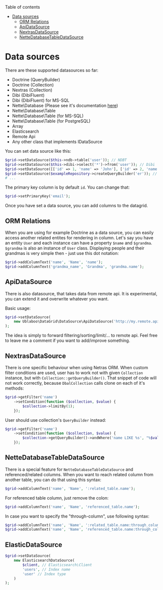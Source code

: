 Table of contents

- [Data sources](#data-sources)
	- [ORM Relations](#orm-relations)
	- [ApiDataSource](#apidatasource)
	- [NextrasDataSource](#nextrasdatasource)
	- [NetteDatabaseTableDataSource](#nettedatabasetabledatasource)

# Data sources

There are these supported datasources so far:

- Doctrine (QueryBuilder)
- Doctrine (Collection)
- Nextras (Collection)
- Dibi (DibiFluent)
- Dibi (DibiFluent) for MS-SQL
- Nette\Database (Please see it's documentation [here](https://github.com/contributte/datagrid-nette-database-data-source))
- Nette\Database\Table
- Nette\Database\Table (for MS-SQL)
- Nette\Database\Table (for PostgreSQL)
- Array
- Elasticsearch
- Remote Api
- Any other class that implements IDataSource

You can set data source like this:

```php
$grid->setDataSource($this->ndb->table('user')); // NDBT
$grid->setDataSource($this->dibi->select('*')->from('user')); // Dibi
$grid->setDataSource([['id' => 1, 'name' => 'John'], ['id' => 2, 'name' => 'Joe']]); // Array
$grid->setDataSource($exampleRepository->createQueryBuilder('er')); // Doctrine query builder
# ...
```

The primary key column is by default `id`. You can change that:

```php
$grid->setPrimaryKey('email');
```

Once you have set a data source, you can add columns to the datagrid.

## ORM Relations

When you are using for example Doctrine as a data source, you can easily access another related entites for rendering in column. Let's say you have an entity `User` and each instance can have a property `$name` and `$grandma`. `$grandma` is also an instance of `User` class. Displaying people and their grandmas is very simple then - just use this dot notation:

```php
$grid->addColumnText('name', 'Name', 'name');
$grid->addColumnText('grandma_name', 'Grandma', 'grandma.name');
```

## ApiDataSource

There is also datasource, that takes data from remote api. It is experimental, you can extend it and overwrite whatever you want.

Basic usage:

```php
$grid->setDataSource(
	new Ublaboo\DataGrid\DataSource\ApiDataSource('http://my.remote.api')
);
```

The idea is simply to forward filtering/sorting/limit/... to remote api. Feel free to leave me a comment if you want to add/improve something.

## NextrasDataSource

There is one specific behaviour when using Netras ORM. When custom filter conditions are used, user has to work not with given `Collection` instance, but with `Collection::getQueryBuilder()`. That snippet of code will not work correctly, because `DbalCollection` calls clone on each of it's methods:

```php
$grid->getFilter('name')
	->setCondition(function ($collection, $value) {
		$collection->limitBy(1);
	});
```

User should use collection's `QueryBuilder` instead:

```php
$grid->getFilter('name')
	->setCondition(function ($collection, $value) {
		$collection->getQueryBuilder()->andWhere('name LIKE %s', "%$value%");
	});
```

## NetteDatabaseTableDataSource

There is a special feature for `NetteDatabaseTableDataSource` and referenced/related columns. When you want to reach related column from another table, you can do that using this syntax:

```php
$grid->addColumnText('name', 'Name', ':related_table.name');
```

For referenced table column, just remove the colon:

```php
$grid->addColumnText('name', 'Name', 'referenced_table.name');
```

In case you want to specify the "through-column", use following syntax:

```php
$grid->addColumnText('name', 'Name', ':related_table.name:through_column_id');
$grid->addColumnText('name', 'Name', 'referenced_table.name:through_column_id');
```

## ElasticDataSource

```php
$grid->setDataSource(
    new ElasticsearchDataSource(
        $client, // Elasticsearch\Client
        'users', // Index name
        'user' // Index type
    )
);
```
